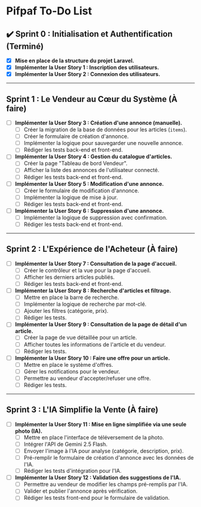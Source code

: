 # Pifpaf To-Do List

## ✔️ Sprint 0 : Initialisation et Authentification (Terminé)

- [x] **Mise en place de la structure du projet Laravel.**
- [x] **Implémenter la User Story 1 : Inscription des utilisateurs.**
- [x] **Implémenter la User Story 2 : Connexion des utilisateurs.**

---

## Sprint 1 : Le Vendeur au Cœur du Système (À faire)

- [ ] **Implémenter la User Story 3 : Création d'une annonce (manuelle).**
    - [ ] Créer la migration de la base de données pour les articles (`items`).
    - [ ] Créer le formulaire de création d'annonce.
    - [ ] Implémenter la logique pour sauvegarder une nouvelle annonce.
    - [ ] Rédiger les tests back-end et front-end.
- [ ] **Implémenter la User Story 4 : Gestion du catalogue d'articles.**
    - [ ] Créer la page "Tableau de bord Vendeur".
    - [ ] Afficher la liste des annonces de l'utilisateur connecté.
    - [ ] Rédiger les tests back-end et front-end.
- [ ] **Implémenter la User Story 5 : Modification d'une annonce.**
    - [ ] Créer le formulaire de modification d'annonce.
    - [ ] Implémenter la logique de mise à jour.
    - [ ] Rédiger les tests back-end et front-end.
- [ ] **Implémenter la User Story 6 : Suppression d'une annonce.**
    - [ ] Implémenter la logique de suppression avec confirmation.
    - [ ] Rédiger les tests back-end et front-end.

---

## Sprint 2 : L'Expérience de l'Acheteur (À faire)

- [ ] **Implémenter la User Story 7 : Consultation de la page d'accueil.**
    - [ ] Créer le contrôleur et la vue pour la page d'accueil.
    - [ ] Afficher les derniers articles publiés.
    - [ ] Rédiger les tests back-end et front-end.
- [ ] **Implémenter la User Story 8 : Recherche d'articles et filtrage.**
    - [ ] Mettre en place la barre de recherche.
    - [ ] Implémenter la logique de recherche par mot-clé.
    - [ ] Ajouter les filtres (catégorie, prix).
    - [ ] Rédiger les tests.
- [ ] **Implémenter la User Story 9 : Consultation de la page de détail d'un article.**
    - [ ] Créer la page de vue détaillée pour un article.
    - [ ] Afficher toutes les informations de l'article et du vendeur.
    - [ ] Rédiger les tests.
- [ ] **Implémenter la User Story 10 : Faire une offre pour un article.**
    - [ ] Mettre en place le système d'offres.
    - [ ] Gérer les notifications pour le vendeur.
    - [ ] Permettre au vendeur d'accepter/refuser une offre.
    - [ ] Rédiger les tests.

---

## Sprint 3 : L'IA Simplifie la Vente (À faire)

- [ ] **Implémenter la User Story 11 : Mise en ligne simplifiée via une seule photo (IA).**
    - [ ] Mettre en place l'interface de téléversement de la photo.
    - [ ] Intégrer l'API de Gemini 2.5 Flash.
    - [ ] Envoyer l'image à l'IA pour analyse (catégorie, description, prix).
    - [ ] Pré-remplir le formulaire de création d'annonce avec les données de l'IA.
    - [ ] Rédiger les tests d'intégration pour l'IA.
- [ ] **Implémenter la User Story 12 : Validation des suggestions de l'IA.**
    - [ ] Permettre au vendeur de modifier les champs pré-remplis par l'IA.
    - [ ] Valider et publier l'annonce après vérification.
    - [ ] Rédiger les tests front-end pour le formulaire de validation.
